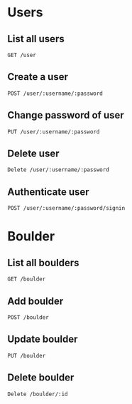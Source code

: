 # Users

## List all users
```
GET /user
```

## Create a user
```
POST /user/:username/:password
```

## Change password of user
```
PUT /user/:username/:password
```

## Delete user
```
Delete /user/:username/:password
```

## Authenticate user
```
POST /user/:username/:password/signin
```

# Boulder

## List all boulders
```
GET /boulder
```

## Add boulder
```
POST /boulder
```

## Update boulder
```
PUT /boulder
```

## Delete boulder
```
Delete /boulder/:id
```
